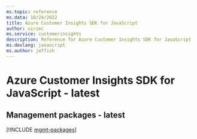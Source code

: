 ```yaml
---
ms.topic: reference
ms.data: 10/24/2022
title: Azure Customer Insights SDK for JavaScript
author: xirzec
ms.service: customerinsights
description: Reference for Azure Customer Insights SDK for JavaScript
ms.devlang: javascript
ms.author: jeffish
---
```

# Azure Customer Insights SDK for JavaScript - latest

## Management packages - latest
[!INCLUDE [mgmt-packages](customer-insights-mgmt-index.md)]